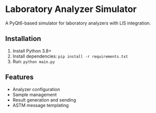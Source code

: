 # Laboratory Analyzer Simulator
A PyQt6-based simulator for laboratory analyzers with LIS integration.

## Installation
1. Install Python 3.8+
2. Install dependencies: `pip install -r requirements.txt`
3. Run: `python main.py`

## Features
- Analyzer configuration
- Sample management
- Result generation and sending
- ASTM message templating